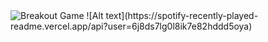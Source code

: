 <picture>
  <source
    media="(prefers-color-scheme: dark)"
    srcset="https://raw.githubusercontent.com/ChristianVaughn/ChristianVaughn/refs/heads/github-breakout/images/breakout-dark.svg"
  />
  <source
    media="(prefers-color-scheme: light)"
    srcset="https://raw.githubusercontent.com/ChristianVaughn/ChristianVaughn/refs/heads/github-breakout/images/breakout-light.svg"
  />
  <img alt="Breakout Game" src="{YOUR IMAGE URL}/images/breakout-light.svg" />
</picture>
![Alt text](https://spotify-recently-played-readme.vercel.app/api?user=6j8ds7lg0l8ik7e82hddd5oya)